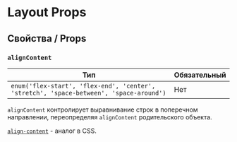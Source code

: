 # Layout Props

## Свойства / Props

### `alignContent`

| Тип                                                                                    | Обязательный |
| -------------------------------------------------------------------------------------- | ------------ |
| `enum('flex-start', 'flex-end', 'center', 'stretch', 'space-between', 'space-around')` | Нет          |

`alignContent` контролирует выравнивание строк в поперечном направлении, переопределяя `alignContent` родительского объекта.

[`align-content`](../../css/align-content.md) - аналог в CSS.
